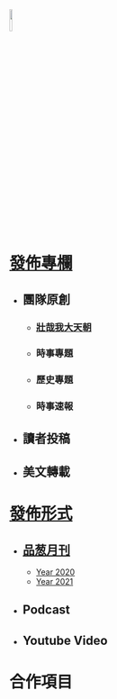 <img src="Logo.png" width=10%>

# [發佈專欄](/發佈專欄)
- ## 團隊原創
  - ### [壯哉我大天朝](/發佈專欄/壯哉我大天朝)
  - ### 時事專題
  - ### 歷史專題
  - ### 時事速報
- ## 讀者投稿
- ## 美文轉載

# [發佈形式](/發佈形式)
- ## [品葱月刊](/發佈形式/品葱月刊)
  - [Year 2020](/發佈形式/品葱月刊/2020.md)
  - [Year 2021](/發佈形式/品葱月刊/2021.md)
- ## Podcast
- ## Youtube Video


# 合作項目
